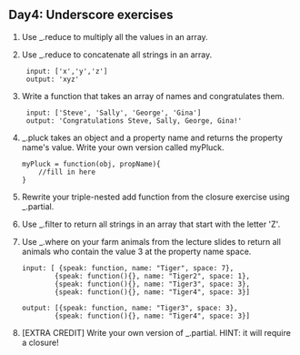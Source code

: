 ## Day4: Underscore exercises

1. Use _.reduce to multiply all the values in an array.

1. Use _.reduce to concatenate all strings in an array.
 
 		input: ['x','y','z']
 		output: 'xyz'


1. Write a function that takes an array of names and congratulates them.
		
		input: ['Steve', 'Sally', 'George', 'Gina']
		output: 'Congratulations Steve, Sally, George, Gina!'

 1. _.pluck takes an object and a property name and returns the property name's value. Write your own version called myPluck.
 
 		myPluck = function(obj, propName){
 			//fill in here
 		}  
 
 1. Rewrite your triple-nested add function from the closure exercise using _.partial.

 
 1. Use _.filter to return all strings in an array that start with the letter 'Z'.
 
 1. Use _.where on your farm animals from the lecture slides to return all animals who contain the value 3 at the property name space.
 
 		input: [ {speak: function, name: "Tiger", space: 7},  
 				{speak: function(){}, name: "Tiger2", space: 1},  
 				{speak: function(){}, name: "Tiger3", space: 3},  
 				{speak: function(){}, name: "Tiger4", space: 3}]
 				
 		output: [{speak: function, name: "Tiger3", space: 3},  
 				{speak: function(){}, name: "Tiger4", space: 3}] 
 				
 				
  1. [EXTRA CREDIT] Write your own version of _.partial. HINT: it will require a closure!
 				

 		
  
